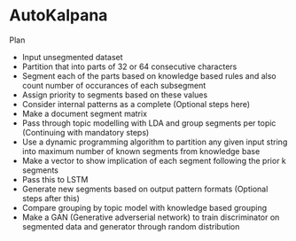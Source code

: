 # AutoKalpana

Plan
+ Input unsegmented dataset
+ Partition that into parts of 32 or 64 consecutive characters
+ Segment each of the parts based on knowledge based rules and also count number of occurances of each subsegment
+ Assign priority to segments based on these values
+ Consider internal patterns as a complete 
(Optional steps here)
+ Make a document segment matrix
+ Pass through topic modelling with LDA and group segments per topic
(Continuing with mandatory steps)
+ Use a dynamic programming algorithm to partition any given input string into maximum number of known segments from knowledge base
+ Make a vector to show implication of each segment following the prior k segments
+ Pass this to LSTM
+ Generate new segments based on output pattern formats
(Optional steps after this)
+ Compare grouping by topic model with knowledge based grouping
+ Make a GAN (Generative adverserial network) to train discriminator on segmented data and generator through random distribution